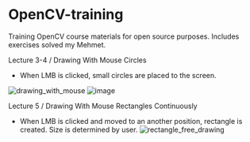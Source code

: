 # OpenCV-training
Training OpenCV course materials for open source purposes. Includes exercises solved my Mehmet.

Lecture 3-4 / Drawing With Mouse Circles
- When LMB is clicked, small circles are placed to the screen.


![drawing_with_mouse](https://user-images.githubusercontent.com/88316097/186220885-f188bc8c-25c0-462a-ba46-5108c20e5634.png)
![image](https://user-images.githubusercontent.com/88316097/186223171-be5697bb-4093-4a96-9396-1482726da76e.png)

Lecture 5 / Drawing With Mouse Rectangles Continuously
- When LMB is clicked and moved to an another position, rectangle is created. Size is determined by user.
![rectangle_free_drawing](https://user-images.githubusercontent.com/88316097/186228926-301deb7f-abb5-4b6f-a002-8c30df8f1b18.png)
